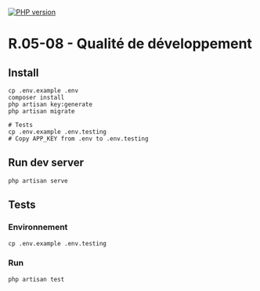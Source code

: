 
<a href="https://www.php.net/releases/8.4/en.php"><img src="https://badgen.net/badge/PHP/v8.4/blue" alt="PHP version"></a>

# R.05-08 - Qualité de développement

## Install

```
cp .env.example .env
composer install
php artisan key:generate
php artisan migrate

# Tests
cp .env.example .env.testing
# Copy APP_KEY from .env to .env.testing
```

## Run dev server
```
php artisan serve
```

## Tests
### Environnement
```
cp .env.example .env.testing
```

### Run
```
php artisan test
```